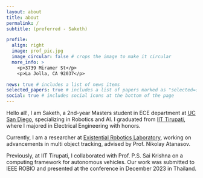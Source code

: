 ```yaml
---
layout: about
title: about
permalink: /
subtitle: (preferred - Saketh)

profile:
  align: right
  image: prof_pic.jpg
  image_circular: false # crops the image to make it circular
  more_info: >
    <p>3739 Miramer St</p>
    <p>La Jolla, CA 92037</p>

news: true # includes a list of news items
selected_papers: true # includes a list of papers marked as "selected={true}"
social: true # includes social icons at the bottom of the page
---
```


Hello all!, I am Saketh, a 2nd-year Masters student in ECE department at [UC San Diego](https://ucsd.edu), specializing in Robotics and AI. I graduated from [IIT Tirupati](https://www.iittp.ac.in/), where I majored in Electrical Engineering with honors.

Currently, I am a researcher at [Existential Robotics Laboratory](http://erl.ucsd.edu/), working on advancements in multi object tracking, advised by Prof. Nikolay Atanasov. 

Previously, at IIT Tirupati, I collaborated with Prof. P.S. Sai Krishna on a computing framework for autonomous vehicles. Our work was submitted to IEEE ROBIO and presented at the conference in December 2023 in Thailand.